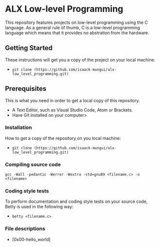 # ALX Low-level Programming

This repository features projects on low-level programming using the C language. As a general rule of thumb, C is a low-level programming language which means that it provides no abstration from the hardware.

## Getting Started

These instructions will get you a copy of the project on your local machine.

* `git clone (https://github.com/isaack-mungui/alx-low_level_programming.git)`

## Prerequisites

This is what you need in order to get a local copy of this repository.

* A Text Editor, such as Visual Studio Code, Atom or Brackets.
* Have Git installed on your computer>

### Installation

How to get a copy of the repository on you local machine:

* `git clone (https://github.com/isaack-mungui/alx-low_level_programming.git)`

### Compiling source code

`gcc -Wall -pedantic -Werror -Wextra -std=gnu89 <filename.c> -o <filename>`

### Coding style tests

To perform documentation and coding style tests on your source code, Betty is used in the following way:

* `betty <filename.c>`

### File descriptions

* [0x00-hello_world]
